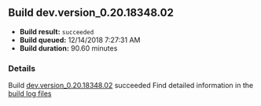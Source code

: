 ## Build dev.version_0.20.18348.02
- **Build result:** `succeeded`
- **Build queued:** 12/14/2018 7:27:31 AM
- **Build duration:** 90.60 minutes
### Details
Build [dev.version_0.20.18348.02](https://winappstudio.visualstudio.com/web/build.aspx?pcguid=a4ef43be-68ce-4195-a619-079b4d9834c2&builduri=vstfs%3a%2f%2f%2fBuild%2fBuild%2f26754) succeeded
Find detailed information in the [build log files](https://uwpctdiags.blob.core.windows.net/buildlogs/dev.version_0.20.18348.02_logs.zip)
